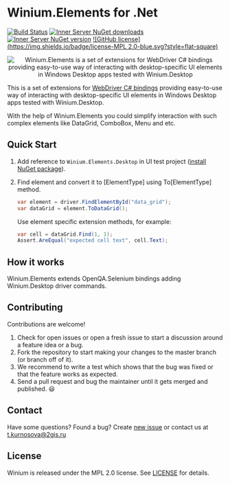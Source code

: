# Winium.Elements for .Net

[![Build Status](https://img.shields.io/jenkins/s/http/opensource-ci.2gis.ru/Winium.Elements.svg?style=flat-square)](http://opensource-ci.2gis.ru/job/Winium.Elements/)
[![Inner Server NuGet downloads](https://img.shields.io/nuget/dt/Winium.Elements.Desktop.svg?style=flat-square)](https://www.nuget.org/packages/Winium.Elements/)
[![Inner Server NuGet version](https://img.shields.io/nuget/v/Winium.Elements.Desktop.svg?style=flat-square)](https://www.nuget.org/packages/Winium.Elements/)
[![GitHub license](https://img.shields.io/badge/license-MPL 2.0-blue.svg?style=flat-square)](../LICENSE)

<p align="center">
<img src="https://raw.githubusercontent.com/2gis/Winium.StoreApps/assets/winium.png" alt="Winium.Elements is a set of extensions for WebDriver C# bindings providing easy-to-use way of interacting with desktop-specific UI elements in Windows Desktop apps tested with Winium.Desktop">
</p>

This is a set of extensions for [WebDriver C# bindings](https://www.nuget.org/packages/Selenium.WebDriver/) providing easy-to-use way of interacting with desktop-specific UI elements in Windows Desktop apps tested with Winium.Desktop.

With the help of Winium.Elements you could simplify interaction with such complex elements like DataGrid, ComboBox, Menu and etc.

## Quick Start
1. Add reference to `Winium.Elements.Desktop` in UI test project ([install NuGet package](https://www.nuget.org/packages/Winium.Elements.Desktop/)).
2. Find element and convert it to [ElementType] using To[ElementType] method.
	
	```cs
	var element = driver.FindElementById("data_grid");
	var dataGrid = element.ToDataGrid();
	```
	Use element specific extension methods, for example:
	```cs
	var cell = dataGrid.Find(1, 1);
	Assert.AreEqual("expected cell text", cell.Text);
	```

## How it works
Winium.Elements extends OpenQA.Selenium bindings adding Winium.Desktop driver commands. 

## Contributing

Contributions are welcome!

1. Check for open issues or open a fresh issue to start a discussion around a feature idea or a bug.
2. Fork the repository to start making your changes to the master branch (or branch off of it).
3. We recommend to write a test which shows that the bug was fixed or that the feature works as expected.
4. Send a pull request and bug the maintainer until it gets merged and published. :smiley:

## Contact

Have some questions? Found a bug? Create [new issue](https://github.com/2gis/Winium.Elements/issues/new) or contact us at t.kurnosova@2gis.ru

## License

Winium is released under the MPL 2.0 license. See [LICENSE](../LICENSE) for details.
